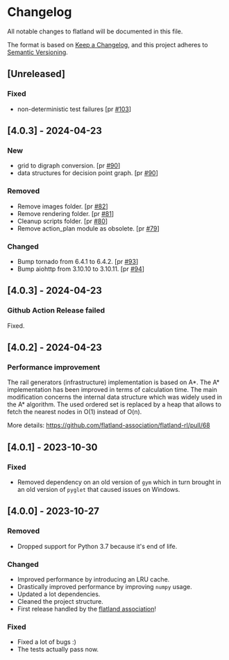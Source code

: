 # Changelog

All notable changes to flatland will be documented in this file.

The format is based on [Keep a Changelog](https://keepachangelog.com/),
and this project adheres to [Semantic Versioning](https://semver.org/).

## [Unreleased]


### Fixed

* non-deterministic test failures [pr [#103](https://github.com/flatland-association/flatland-rl/pull/103)]

## [4.0.3] - 2024-04-23

### New

* grid to digraph conversion. [pr [#90](https://github.com/flatland-association/flatland-rl/pull/90)]
* data structures for decision point graph. [pr [#90](https://github.com/flatland-association/flatland-rl/pull/90)]

### Removed

* Remove images folder. [pr [#82](https://github.com/flatland-association/flatland-rl/pull/82)]
* Remove rendering folder. [pr [#81](https://github.com/flatland-association/flatland-rl/pull/81)]
* Cleanup scripts folder. [pr [#80](https://github.com/flatland-association/flatland-rl/pull/80)]
* Remove action_plan module as obsolete. [pr [#79](https://github.com/flatland-association/flatland-rl/pull/79)]

### Changed

* Bump tornado from 6.4.1 to 6.4.2. [pr [#93](https://github.com/flatland-association/flatland-rl/pull/93)]
* Bump aiohttp from 3.10.10 to 3.10.11. [pr [#94](https://github.com/flatland-association/flatland-rl/pull/94)]

## [4.0.3] - 2024-04-23

### Github Action Release failed

Fixed.

## [4.0.2] - 2024-04-23

### Performance improvement

The rail generators (infrastructure) implementation is based on A*. The A* implementation has been improved in terms of calculation time. The main modification
concerns the internal data structure which was widely used in the A* algorithm. The used ordered set is replaced by a heap that allows to fetch the nearest
nodes in O(1) instead of O(n).

More details: https://github.com/flatland-association/flatland-rl/pull/68

## [4.0.1] - 2023-10-30

### Fixed

- Removed dependency on an old version of `gym` which in turn brought in an old version of `pyglet` that caused issues
  on Windows.

## [4.0.0] - 2023-10-27

### Removed

- Dropped support for Python 3.7 because it's end of life.

### Changed

- Improved performance by introducing an LRU cache.
- Drastically improved performance by improving `numpy` usage.
- Updated a lot dependencies.
- Cleaned the project structure.
- First release handled by the [flatland association](https://www.flatland-association.org/)!

### Fixed

- Fixed a lot of bugs :)
- The tests actually pass now.
